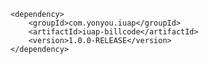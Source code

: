 	<dependency>
		<groupId>com.yonyou.iuap</groupId>
    	<artifactId>iuap-billcode</artifactId>
    	<version>1.0.0-RELEASE</version>
	</dependency>
